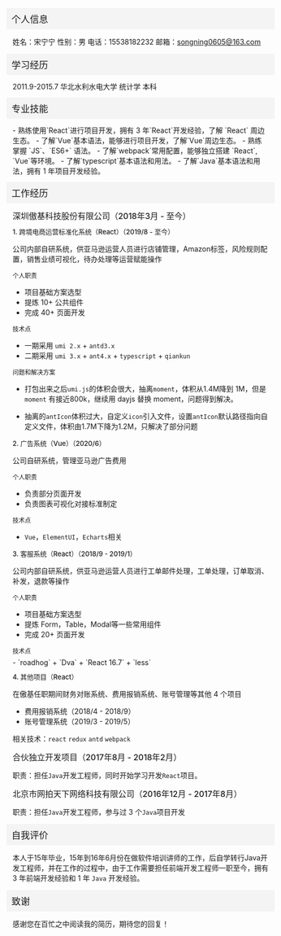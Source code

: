 <div style="margin: 12px -12px; font-size: 18px; font-weight: 500; background: #f4f4f4;padding: 8px 10px;border-radius:2px;">个人信息</div>

姓名：宋宁宁					性别：男
电话：15538182232		邮箱：songning0605@163.com

<div style="margin: 12px -12px; font-size: 18px; font-weight: 500; background: #f4f4f4;padding: 8px 10px;border-radius:2px;">学习经历</div>
2011.9-2015.7     华北水利水电大学     统计学   本科 

<div style="margin: 12px -12px; font-size: 18px; font-weight: 500; background: #f4f4f4;padding: 8px 10px;border-radius:2px;">专业技能</div>
- 熟练使用`React`进行项目开发，拥有 3 年`React`开发经验，了解 `React` 周边生态。
- 了解`Vue`基本语法，能够进行项目开发，了解`Vue`周边生态。
- 熟练掌握 `JS`、`ES6+` 语法。
- 了解`webpack`常用配置，能够独立搭建 `React`, `Vue`等环境。
- 了解`typescript`基本语法和用法。
- 了解`Java`基本语法和用法，拥有 1 年项目开发经验。

<div style="margin: 12px -12px; font-size: 18px; font-weight: 500; background: #f4f4f4;padding: 8px 10px;border-radius:2px;">工作经历</div>

<div style="margin: 10px 0; font-size: 16px; font-weight: 500;">深圳傲基科技股份有限公司（2018年3月 - 至今）</div>

<div style="margin: 10px 0; font-size: 13px; font-weight: 500;">1. 跨境电商运营标准化系统（React）（2019/8 - 至今）</div>

公司内部自研系统，供亚马逊运营人员进行店铺管理，Amazon标签，风险规则配置，销售业绩可视化，待办处理等运营赋能操作

<div style="margin: 10px 0; font-size: 12px; font-weight: 500;">个人职责</div>

- 项目基础方案选型
- 提炼 10+ 公共组件
- 完成 40+ 页面开发
<div style="margin: 6px 0; font-size: 12px; font-weight: 500;">技术点</div>

- 一期采用 `umi 2.x` + `antd3.x`
- 二期采用 `umi 3.x` + `ant4.x` + `typescript` + `qiankun`

<div style="margin: 10px 0; font-size: 12px; font-weight: 500;">问题和解决方案</div>

- 打包出来之后`umi.js`的体积会很大，抽离`moment`，体积从1.4M降到 1M，但是`moment` 有接近800k，继续用 dayjs 替换 moment，问题得到解决。

- 抽离的`antIcon`体积过大，自定义`icon`引入文件，设置`antIcon`默认路径指向自定义文件，体积由1.7M下降为1.2M，只解决了部分问题

<div style="margin: 10px 0; font-size: 13px; font-weight: 500;">2. 广告系统（Vue）（2020/6）</div>

公司自研系统，管理亚马逊广告费用
<div style="margin: 10px 0; font-size: 12px; font-weight: 500;">个人职责</div>

- 负责部分页面开发
- 负责图表可视化对接标准制定
<div style="margin: 6px 0; font-size: 12px; font-weight: 500;">技术点</div>

- `Vue`，`ElementUI`，`Echarts`相关

<div style="margin: 10px 0; font-size: 13px; font-weight: 500;">3. 客服系统（React）（2018/9 - 2019/1）</div>

公司内部自研系统，供亚马逊运营人员进行工单邮件处理，工单处理，订单取消、补发，退款等操作

<div style="margin: 10px 0; font-size: 12px; font-weight: 500;">个人职责</div>

- 项目基础方案选型
- 提炼 Form，Table，Modal等一些常用组件
- 完成 20+ 页面开发
<div style="margin: 6px 0; font-size: 12px; font-weight: 500;">技术点</div>
- `roadhog` + `Dva` + `React 16.7` + `less`

<div style="margin: 10px 0; font-size: 13px; font-weight: 500;">4. 其他项目（React）</div>

在傲基任职期间财务对账系统、费用报销系统、账号管理等其他  4 个项目

- 费用报销系统（2018/4 - 2018/9）
- 账号管理系统（2019/3 - 2019/5）

相关技术：`react` `redux`  `antd` `webpack`



<div style="margin: 10px 0; font-size: 16px; font-weight: 500;">合伙独立开发项目（2017年8月 - 2018年2月）</div>

职责：担任`Java`开发工程师，同时开始学习开发`React`项目。



<div style="margin: 10px 0; font-size: 16px; font-weight: 500;">北京市网拍天下网络科技有限公司（2016年12月 - 2017年8月）</div>

职责：担任`Java`开发工程师，参与过 3 个`Java`项目开发

<div style="margin: 12px -12px; font-size: 18px; font-weight: 500; background: #f4f4f4;padding: 8px 10px;border-radius:2px;">自我评价</div>

本人于15年毕业，15年到16年6月份在做软件培训讲师的工作，后自学转行Java开发工程师，并在工作的过程中，由于工作需要担任前端开发工程师一职至今，拥有 3 年前端开发经验和 1 年 `Java` 开发经验。

<div style="margin: 12px -12px; font-size: 18px; font-weight: 500; background: #f4f4f4;padding: 8px 10px;border-radius:2px;">致谢</div>

感谢您在百忙之中阅读我的简历，期待您的回复！